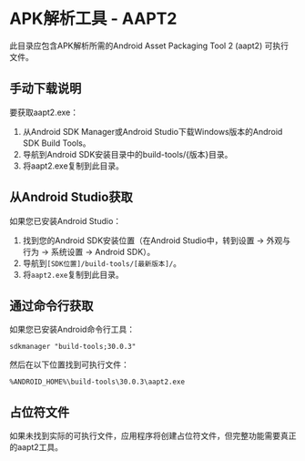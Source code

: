 # APK解析工具 - AAPT2

此目录应包含APK解析所需的Android Asset Packaging Tool 2 (aapt2) 可执行文件。

## 手动下载说明

要获取aapt2.exe：

1. 从Android SDK Manager或Android Studio下载Windows版本的Android SDK Build Tools。
2. 导航到Android SDK安装目录中的build-tools/{版本}目录。
3. 将aapt2.exe复制到此目录。

## 从Android Studio获取

如果您已安装Android Studio：

1. 找到您的Android SDK安装位置（在Android Studio中，转到设置 -> 外观与行为 -> 系统设置 -> Android SDK）。
2. 导航到`[SDK位置]/build-tools/[最新版本]/`。
3. 将`aapt2.exe`复制到此目录。

## 通过命令行获取

如果您已安装Android命令行工具：

```
sdkmanager "build-tools;30.0.3"
```

然后在以下位置找到可执行文件：
```
%ANDROID_HOME%\build-tools\30.0.3\aapt2.exe
```

## 占位符文件

如果未找到实际的可执行文件，应用程序将创建占位符文件，但完整功能需要真正的aapt2工具。 